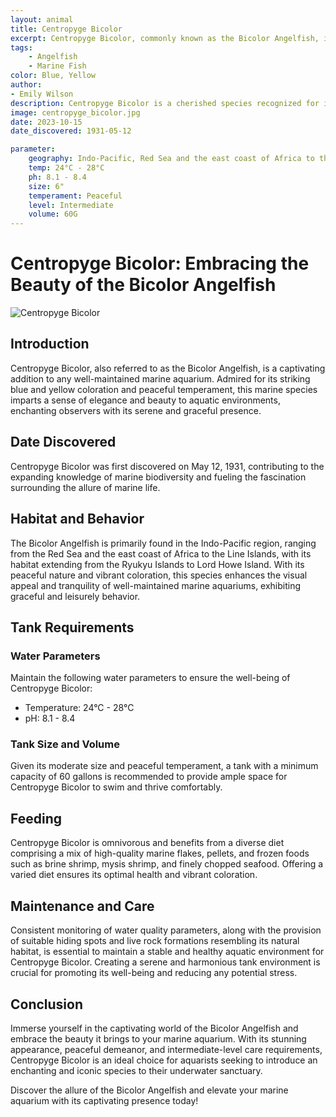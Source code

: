 ```yaml
---
layout: animal
title: Centropyge Bicolor
excerpt: Centropyge Bicolor, commonly known as the Bicolor Angelfish, is a stunning and sought-after marine species admired for its striking coloration and peaceful nature. With its vibrant appearance and tranquil demeanor, it adds a touch of elegance and beauty to any well-maintained marine aquarium, captivating the hearts of hobbyists and enthusiasts.
tags:
    - Angelfish
    - Marine Fish
color: Blue, Yellow
author:
- Emily Wilson
description: Centropyge Bicolor is a cherished species recognized for its exquisite appearance and serene presence.
image: centropyge_bicolor.jpg
date: 2023-10-15
date_discovered: 1931-05-12

parameter:
    geography: Indo-Pacific, Red Sea and the east coast of Africa to the Line Islands, north to the Ryukyu Islands, south to Lord Howe Island
    temp: 24°C - 28°C
    ph: 8.1 - 8.4
    size: 6"
    temperament: Peaceful
    level: Intermediate
    volume: 60G
---
```


# Centropyge Bicolor: Embracing the Beauty of the Bicolor Angelfish

![Centropyge Bicolor](centropyge_bicolor.jpg)

## Introduction

Centropyge Bicolor, also referred to as the Bicolor Angelfish, is a captivating addition to any well-maintained marine aquarium. Admired for its striking blue and yellow coloration and peaceful temperament, this marine species imparts a sense of elegance and beauty to aquatic environments, enchanting observers with its serene and graceful presence.

## Date Discovered

Centropyge Bicolor was first discovered on May 12, 1931, contributing to the expanding knowledge of marine biodiversity and fueling the fascination surrounding the allure of marine life.

## Habitat and Behavior

The Bicolor Angelfish is primarily found in the Indo-Pacific region, ranging from the Red Sea and the east coast of Africa to the Line Islands, with its habitat extending from the Ryukyu Islands to Lord Howe Island. With its peaceful nature and vibrant coloration, this species enhances the visual appeal and tranquility of well-maintained marine aquariums, exhibiting graceful and leisurely behavior.

## Tank Requirements

### Water Parameters

Maintain the following water parameters to ensure the well-being of Centropyge Bicolor:

- Temperature: 24°C - 28°C
- pH: 8.1 - 8.4

### Tank Size and Volume

Given its moderate size and peaceful temperament, a tank with a minimum capacity of 60 gallons is recommended to provide ample space for Centropyge Bicolor to swim and thrive comfortably.

## Feeding

Centropyge Bicolor is omnivorous and benefits from a diverse diet comprising a mix of high-quality marine flakes, pellets, and frozen foods such as brine shrimp, mysis shrimp, and finely chopped seafood. Offering a varied diet ensures its optimal health and vibrant coloration.

## Maintenance and Care

Consistent monitoring of water quality parameters, along with the provision of suitable hiding spots and live rock formations resembling its natural habitat, is essential to maintain a stable and healthy aquatic environment for Centropyge Bicolor. Creating a serene and harmonious tank environment is crucial for promoting its well-being and reducing any potential stress.

## Conclusion

Immerse yourself in the captivating world of the Bicolor Angelfish and embrace the beauty it brings to your marine aquarium. With its stunning appearance, peaceful demeanor, and intermediate-level care requirements, Centropyge Bicolor is an ideal choice for aquarists seeking to introduce an enchanting and iconic species to their underwater sanctuary.

Discover the allure of the Bicolor Angelfish and elevate your marine aquarium with its captivating presence today!

